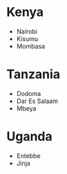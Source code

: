 # Kenya
- Nairobi
- Kisumu
- Mombasa

# Tanzania
- Dodoma
- Dar Es Salaam
- Mbeya

# Uganda
- Entebbe
- Jinja
